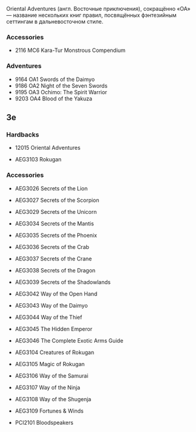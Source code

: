 Oriental Adventures (англ. Восточные приключения), сокращённо «OA» — название
нескольких книг правил, посвящённых фэнтезийным сеттингам в дальневосточном
стиле.

### Accessories

* 2116	MC6 Kara-Tur Monstrous Compendium

### Adventures

* 9164	OA1 Swords of the Daimyo
* 9186	OA2 Night of the Seven Swords
* 9195	OA3 Ochimo: The Spirit Warrior
* 9203	OA4 Blood of the Yakuza

## 3e

### Hardbacks

* 12015	Oriental Adventures


* AEG3103	Rokugan

### Accessories

* AEG3026 Secrets of the Lion
* AEG3027	Secrets of the Scorpion
* AEG3029 Secrets of the Unicorn
* AEG3034 Secrets of the Mantis
* AEG3035 Secrets of the Phoenix
* AEG3036 Secrets of the Crab
* AEG3037 Secrets of the Crane
* AEG3038 Secrets of the Dragon
* AEG3039 Secrets of the Shadowlands


* AEG3042 Way of the Open Hand
* AEG3043 Way of the Daimyo
* AEG3044 Way of the Thief
* AEG3045 The Hidden Emperor


* AEG3046 The Complete Exotic Arms Guide


* AEG3104	Creatures of Rokugan
* AEG3105	Magic of Rokugan


* AEG3106	Way of the Samurai
* AEG3107	Way of the Ninja
* AEG3108 Way of the Shugenja


* AEG3109	Fortunes & Winds


* PCI2101 Bloodspeakers
